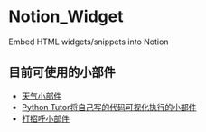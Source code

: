 # Notion_Widget
Embed HTML widgets/snippets into Notion

## 目前可使用的小部件
* [天气小部件](https://flagupup.github.io/Notion_Widget/weather.html)
* [Python Tutor将自己写的代码可视化执行的小部件](https://flagupup.github.io/Notion_Widget/pytutor00.html)
* [打招呼小部件](https://flagupup.github.io/Notion_Widget/)
